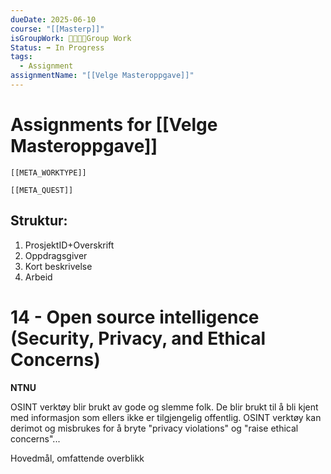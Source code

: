 ```yaml
---
dueDate: 2025-06-10
course: "[[Masterp]]"
isGroupWork: 👨‍👩‍👧‍👦Group Work
Status: ➡️ In Progress
tags:
  - Assignment
assignmentName: "[[Velge Masteroppgave]]"
---
```


# Assignments for [[Velge Masteroppgave]]
```meta-bind-embed
[[META_WORKTYPE]]
```
```meta-bind-embed
[[META_QUEST]]
```
## Struktur:
1. ProsjektID+Overskrift
2. Oppdragsgiver
3. Kort beskrivelse
4. Arbeid

# **14** - Open source intelligence (Security, Privacy, and Ethical Concerns)

**NTNU**

OSINT verktøy blir brukt av gode og slemme folk. De blir brukt til å bli kjent med informasjon som ellers ikke er tilgjengelig offentlig.
OSINT verktøy kan derimot og misbrukes for å bryte "privacy violations" og "raise ethical concerns"...

Hovedmål, omfattende overblikk 

